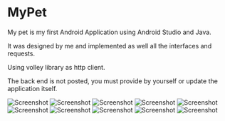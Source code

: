 # MyPet

My pet is my first Android Application using Android Studio and Java.

It was designed by me and implemented as well all the interfaces and requests.

Using volley library as http client.

The back end is not posted, you must provide by yourself or update the application itself.

![Screenshot](apresentation_1.jpg)
![Screenshot](apresentation_2.jpg)
![Screenshot](apresentation_3.jpg)
![Screenshot](sign.jpg)
![Screenshot](new_pet_name.jpg)
![Screenshot](new_pet_name-2.jpg)
![Screenshot](new_pet_name-3.jpg)
![Screenshot](new_pet_name-4.jpg)
![Screenshot](new_pet_name-5.jpg)
![Screenshot](new_pet_name-6.jpg)
